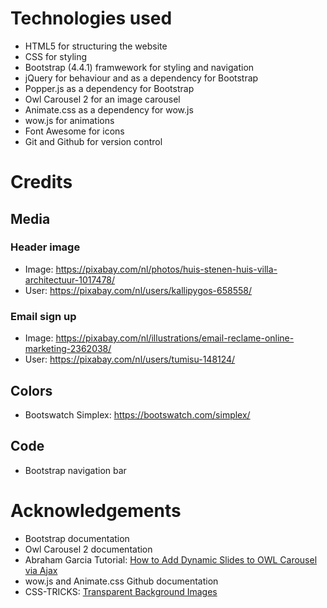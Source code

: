 # Technologies used

- HTML5 for structuring the website
- CSS for styling
- Bootstrap (4.4.1) framwework for styling and navigation
- jQuery for behaviour and as a dependency for Bootstrap
- Popper.js as a dependency for Bootstrap
- Owl Carousel 2 for an image carousel
- Animate.css as a dependency for wow.js
- wow.js for animations
- Font Awesome for icons
- Git and Github for version control

# Credits

## Media

### Header image

- Image: https://pixabay.com/nl/photos/huis-stenen-huis-villa-architectuur-1017478/
- User: https://pixabay.com/nl/users/kallipygos-658558/

### Email sign up

- Image: https://pixabay.com/nl/illustrations/email-reclame-online-marketing-2362038/
- User: https://pixabay.com/nl/users/tumisu-148124/

## Colors

- Bootswatch Simplex: https://bootswatch.com/simplex/

## Code

- Bootstrap navigation bar

# Acknowledgements

- Bootstrap documentation
- Owl Carousel 2 documentation
- Abraham Garcia Tutorial: [How to Add Dynamic Slides to OWL Carousel via Ajax](https://thecodebeast.com/post/how-to-add-dynamic-slides-to-owl-carousel-via-ajax/52 "How to Add Dynamic Slides to OWL Carousel via Ajax")
- wow.js and Animate.css Github documentation
- CSS-TRICKS: [Transparent Background Images](https://css-tricks.com/snippets/css/transparent-background-images/ "Transparent Background Images")

